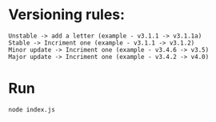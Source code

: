 # Versioning rules:
    Unstable -> add a letter (example - v3.1.1 -> v3.1.1a)    
    Stable -> Incriment one (example - v3.1.1 -> v3.1.2)    
    Minor update -> Incriment one (example - v3.4.6 -> v3.5)    
    Major update -> Incriment one (example - v3.4.2 -> v4.0)    
    
# Run 
    node index.js